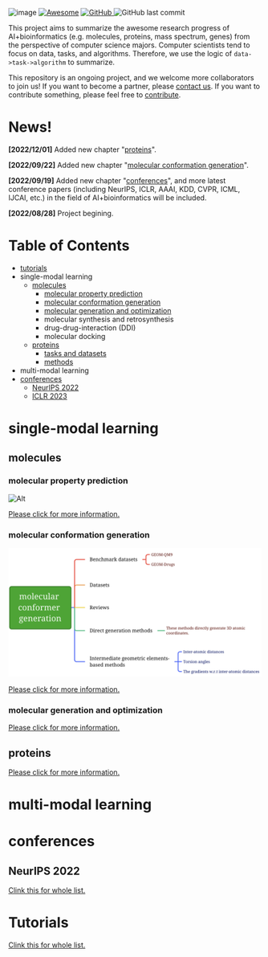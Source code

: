 ![image](asset/logo.png)
[![Awesome](https://cdn.rawgit.com/sindresorhus/awesome/d7305f38d29fed78fa85652e3a63e154dd8e8829/media/badge.svg)](https://github.com/HongxinXiang/awesome-ai-bioinformatics)
<a href="https://github.com/HongxinXiang/awesome-ai-bioinformatics/blob/master/LICENSE">
    <img alt="GitHub" src="https://img.shields.io/github/license/HongxinXiang/awesome-ai-bioinformatics?style=flat-square">
</a>
<img alt="GitHub last commit" src="https://img.shields.io/github/last-commit/HongxinXiang/awesome-ai-bioinformatics?style=flat-square">


This project aims to summarize the awesome research progress of AI+bioinformatics (e.g. molecules, proteins, mass spectrum, genes) from the perspective of computer science majors. Computer scientists tend to focus on data, tasks, and algorithms. Therefore, we use the logic of `data->task->algorithm` to summarize. 



This repository is an ongoing project, and we welcome more collaborators to join us! If you want to become a partner, please [contact us](mailto:xianghx21@gmail.com). If you want to contribute something, please feel free to [contribute](https://github.com/HongxinXiang/awesome-ai-bioinformatics/blob/master/CONTRIBUTE.md).



# News!

**[2022/12/01]** Added new chapter "[proteins](#proteins)".

**[2022/09/22]** Added new chapter "[molecular conformation generation](#molecular-conformation-generation)".

**[2022/09/19]** Added new chapter "[conferences](#conferences)", and more latest conference papers (including NeurIPS, ICLR, AAAI, KDD, CVPR, ICML, IJCAI, etc.) in the field of AI+bioinformatics will be included.

**[2022/08/28]** Project begining.



# Table of Contents

- [tutorials](tutorials/README.md)
- single-modal learning
  - [molecules](chapters/single-modal-learning/molecules)
    - [molecular property prediction](chapters/single-modal-learning/molecules/molecular-property-prediction)
    - [molecular conformation generation](chapters/single-modal-learning/molecules/molecular-conformer-generation)
    - [molecular generation and optimization](chapters/single-modal-learning/molecules/molecular-generation-and-optimization)
    - molecular synthesis and retrosynthesis
    - drug-drug-interaction (DDI)
    - molecular docking
  - [proteins](chapters/single-modal-learning/protein/)
    - [tasks and datasets](chapters/single-modal-learning/protein)
    - [methods](chapters/single-modal-learning/protein/overview)
- multi-modal learning
- [conferences](#conferences)
  - [NeurIPS 2022](conferences/NeurIPS-2022.md)
  - [ICLR 2023](conferences/ICLR-2023.md)



# single-modal learning

## molecules

### molecular property prediction

![Alt](./chapters/single-modal-learning/molecules/molecular-property-prediction/mindmap-mpp.png)

[Please click for more information.](chapters/single-modal-learning/molecules/molecular-property-prediction)

### molecular conformation generation

![Alt](./chapters/single-modal-learning/molecules/molecular-conformer-generation/mindmap-mcg.png)

[Please click for more information.](chapters/single-modal-learning/molecules/molecular-conformer-generation)

### molecular generation and optimization
[Please click for more information.](chapters/single-modal-learning/molecules/molecular-generation-and-optimization)



## proteins

[Please click for more information.](chapters/single-modal-learning/protein/overview)



# multi-modal learning



# conferences

## NeurIPS 2022
[Clink this for whole list.](conferences/NeurIPS-2022.md)

# Tutorials
[Clink this for whole list.](tutorials/README.md)